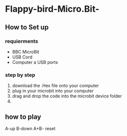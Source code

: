 # Flappy-bird-Micro.Bit-

## How to Set up
### requierments 
- BBC MicroBit
- USB Cord
- Computer a USB ports

### step by step
1. download the .Hex file onto your computer
2. plug in your microbit into your computer
3. drag and drop the code into the microbit device folder
4.

## how to play
A-up
B-down
A+B- reset
